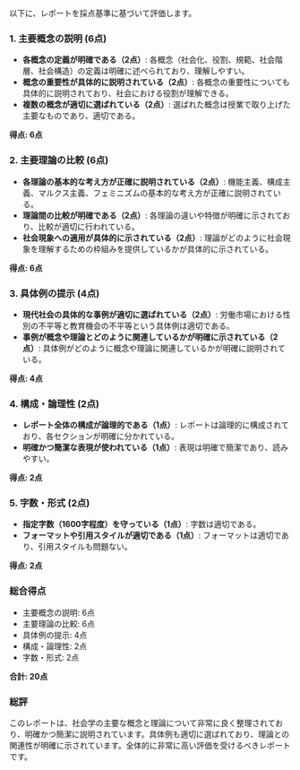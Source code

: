 以下に、レポートを採点基準に基づいて評価します。

### 1. 主要概念の説明 (6点)
- **各概念の定義が明確である（2点）**: 各概念（社会化、役割、規範、社会階層、社会構造）の定義は明確に述べられており、理解しやすい。
- **概念の重要性が具体的に説明されている（2点）**: 各概念の重要性についても具体的に説明されており、社会における役割が理解できる。
- **複数の概念が適切に選ばれている（2点）**: 選ばれた概念は授業で取り上げた主要なものであり、適切である。

**得点: 6点**

### 2. 主要理論の比較 (6点)
- **各理論の基本的な考え方が正確に説明されている（2点）**: 機能主義、構成主義、マルクス主義、フェミニズムの基本的な考え方が正確に説明されている。
- **理論間の比較が明確である（2点）**: 各理論の違いや特徴が明確に示されており、比較が適切に行われている。
- **社会現象への適用が具体的に示されている（2点）**: 理論がどのように社会現象を理解するための枠組みを提供しているかが具体的に示されている。

**得点: 6点**

### 3. 具体例の提示 (4点)
- **現代社会の具体的な事例が適切に選ばれている（2点）**: 労働市場における性別の不平等と教育機会の不平等という具体例は適切である。
- **事例が概念や理論とどのように関連しているかが明確に示されている（2点）**: 具体例がどのように概念や理論に関連しているかが明確に説明されている。

**得点: 4点**

### 4. 構成・論理性 (2点)
- **レポート全体の構成が論理的である（1点）**: レポートは論理的に構成されており、各セクションが明確に分かれている。
- **明確かつ簡潔な表現が使われている（1点）**: 表現は明確で簡潔であり、読みやすい。

**得点: 2点**

### 5. 字数・形式 (2点)
- **指定字数（1600字程度）を守っている（1点）**: 字数は適切である。
- **フォーマットや引用スタイルが適切である（1点）**: フォーマットは適切であり、引用スタイルも問題ない。

**得点: 2点**

### 総合得点
- 主要概念の説明: 6点
- 主要理論の比較: 6点
- 具体例の提示: 4点
- 構成・論理性: 2点
- 字数・形式: 2点

**合計: 20点**

### 総評
このレポートは、社会学の主要な概念と理論について非常に良く整理されており、明確かつ簡潔に説明されています。具体例も適切に選ばれており、理論との関連性が明確に示されています。全体的に非常に高い評価を受けるべきレポートです。